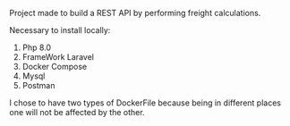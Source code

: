 Project made to build a REST API by performing freight calculations.

Necessary to install locally:

1. Php 8.0 
2. FrameWork Laravel
3. Docker Compose
4. Mysql
5. Postman

I chose to have two types of DockerFile because being in different places one will not be affected by the other.



